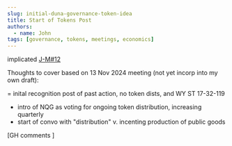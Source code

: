 ```yaml
---
slug: initial-duna-governance-token-idea
title: Start of Tokens Post
authors:
  - name: John
tags: [governance, tokens, meetings, economics]
---
```


implicated [J-M#12](https://github.com/JFWooten4/free-markets/pull/12)

<!-- truncate -->

Thoughts to cover based on 13 Nov 2024 meeting (not yet incorp into my own draft):

= inital recognition post of past action, no token dists, and WY ST 17-32-119
- intro of NQG as voting for ongoing token distribution, increasing quarterly
- start of convo with "distribution" v. incenting production of public goods

[GH comments <html/>]
